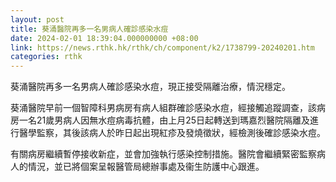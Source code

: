 ```yaml
---
layout: post
title: 葵涌醫院再多一名男病人確診感染水痘
date: 2024-02-01 18:39:04.000000000 +08:00
link: https://news.rthk.hk/rthk/ch/component/k2/1738799-20240201.htm
categories: rthk
---
```


葵涌醫院再多一名男病人確診感染水痘，現正接受隔離治療，情況穩定。

葵涌醫院早前一個智障科男病房有病人組群確診感染水痘，經接觸追蹤調查，該病房一名21歲男病人因無水痘病毒抗體，由上月25日起轉送到瑪嘉烈醫院隔離及進行醫學監察，其後該病人於昨日起出現紅疹及發燒徵狀，經檢測後確診感染水痘。

有關病房繼續暫停接收新症，並會加強執行感染控制措施。醫院會繼續緊密監察病人的情況，並已將個案呈報醫管局總辦事處及衞生防護中心跟進。
